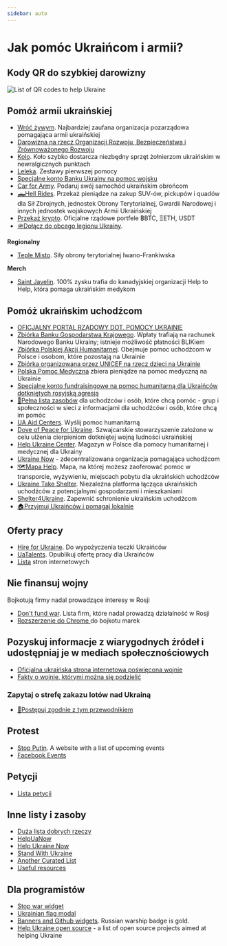 ```yaml
---
sidebar: auto
---
```

# Jak pomóc Ukraińcom i armii?
## Kody QR do szybkiej darowizny
![List of QR codes to help Ukraine](https://cdn.earthroulette.com/help-ukraine/QR.png)
## Pomóż armii ukraińskiej
  - [Wróć żywym](https://savelife.in.ua/en/donate/). Najbardziej zaufana organizacja pozarządowa pomagająca armii ukraińskiej
  - [Darowizna na rzecz Organizacji Rozwoju, Bezpieczeństwa i Zrównoważonego Rozwoju](https://odss.ee/blog/help-ukraine)
  - [Kolo](https://koloua.com/en/). Koło szybko dostarcza niezbędny sprzęt żołnierzom ukraińskim w newralgicznych punktach
  - [Leleka](https://leleka.care/). Zestawy pierwszej pomocy
  - [Specjalne konto Banku Ukrainy na pomoc wojsku](https://bank.gov.ua/en/news/all/natsionalniy-bank-vidkriv-spetsrahunok-dlya-zboru-koshtiv-na-potrebi-armiyi)
  - [Car for Army](https://www.carforarmy.in.ua/). Podaruj swój samochód ukraińskim obrońcom
  - [🛻Hell Rides](https://pekelnitachky.com/en). Przekaż pieniądze na zakup SUV-ów, pickupów i quadów dla Sił Zbrojnych, jednostek Obrony Terytorialnej, Gwardii Narodowej i innych jednostek wojskowych Armii Ukraińskiej
  - [Przekaż krypto](https://twitter.com/Ukraine/status/1497594592438497282). Oficjalne rządowe portfele ฿BTC, ΞETH, USDT
  - [🪖Dołącz do obcego legionu Ukrainy](https://www.ukrinform.net/rubric-ato/3415272-how-to-join-international-legion-to-defend-ukraine-algorithm.html).


**Regionalny**
- [Teple Misto](https://warm.if.ua/uk/projects/support_for_the_territorial_defense_forces). Siły obrony terytorialnej Iwano-Frankiwska

**Merch**
- [Saint Javelin](https://www.saintjavelin.com/). 100% zysku trafia do kanadyjskiej organizacji Help to Help, która pomaga ukraińskim medykom

## Pomóż ukraińskim uchodźcom
- [OFICJALNY PORTAL RZĄDOWY DOT. POMOCY UKRAINIE](https://pomagamukrainie.gov.pl)
- [Zbiórka Banku Gospodarstwa Krajowego](https://www.bgk.pl/aktualnosc/bgk-we-wspolpracy-z-narodowym-bankiem-ukrainy-otworzyl-specjalny-rachunek-do-wplat-na-pomoc-dla-ukrainy/?p=&cHash=4dfc5390e8db954dcdb87177d91ed7b0). Wpłaty trafiają na rachunek Narodowego Banku Ukrainy; istnieje możliwość płatności BLIKiem
- [Zbiórka Polskiej Akcji Humanitarnej](https://www.siepomaga.pl/pah-ukraina). Obejmuje pomoc uchodźcom w Polsce i osobom, które pozostają na Ukrainie
- [Zbiórka organizowana przez UNICEF na rzecz dzieci na Ukrainie](https://unicef.pl/chce-pomoc/nasze-akcje/pomoc-dla-ukrainy)
- [Polska Pomoc Medyczna](https://pmm.org.pl/chce-pomoc) zbiera pieniądze na pomoc medyczną na Ukrainie
- [Specjalne konto fundraisingowe na pomoc humanitarną dla Ukraińców dotkniętych rosyjską agresją](https://bank.gov.ua/en/news/all/natsionalniy-bank-vidkriv-rahunok-dlya-gumanitarnoyi-dopomogi-ukrayintsyam-postrajdalim-vid-rosiyskoyi-agresiyi)
- [📄Pełna lista zasobów](https://docs.google.com/document/d/e/2PACX-1vTjRW9pjBPA9lBjZDm6FOH1EXrxRMrnHkYnkjdZ15DjEUamyOd3nNVW47jyBHo5rKHcvF73xbmURthV/pub) dla uchodźców i osób, które chcą pomóc - grup i społeczności w sieci z informacjami dla uchodźców i osób, które chcą im pomóc
- [UA Aid Centers](https://ua-aid-centers.com/). Wyślij pomoc humanitarną
- [Dove of Peace for Ukraine](https://www.doveofpeace.ch/en). Szwajcarskie stowarzyszenie założone w celu ulżenia cierpieniom dotkniętej wojną ludności ukraińskiej
- [Help Ukraine Center](https://helpukraine.center/). Magazyn w Polsce dla pomocy humanitarnej i medycznej dla Ukrainy
- [Ukraine Now](https://www.ukrainenow.org/#googtrans(uk|en)) - zdecentralizowana organizacja pomagająca uchodźcom
- [🗺️Mapa Help](https://mapahelp.me/). Mapa, na której możesz zaoferować pomoc w transporcie, wyżywieniu, miejscach pobytu dla ukraińskich uchodźców
- [Ukraine Take Shelter](https://www.ukrainetakeshelter.com/). Niezależna platforma łącząca ukraińskich uchodźców z potencjalnymi gospodarzami i mieszkaniami
- [Shelter4Ukraine](https://sites.google.com/view/shelterforukraine/home). Zapewnić schronienie ukraińskim uchodźcom
- [🏠Przyjmuj Ukraińców i pomagaj lokalnie](https://supportukrainenow.org/refuge-for-ukrainians)



## Oferty pracy
- [Hire for Ukraine](https://hireforukraine.org/). Do wypożyczenia teczki Ukraińców
- [UaTalents](https://www.uatalents.com/). Opublikuj ofertę pracy dla Ukraińców
- [Lista](https://hireforukraine.org/helpful-resources) stron internetowych

## Nie finansuj wojny
Bojkotują firmy nadal prowadzące interesy w Rosji
- [Don't fund war](https://www.dontfundwar.com/). Lista firm, które nadal prowadzą działalność w Rosji
- [Rozszerzenie do Chrome ](https://github.com/petrussola/boycott-brands-supporting-war) do bojkotu marek

## Pozyskuj informacje z wiarygodnych źródeł i udostępniaj je w mediach społecznościowych
- [Oficjalna ukraińska strona internetowa poświęcona wojnie](https://war.ukraine.ua/)
- [Fakty o wojnie, którymi można się podzielić](https://www.weareukraine.info/)
### Zapytaj o strefę zakazu lotów nad Ukrainą
- [📃Postępuj zgodnie z tym przewodnikiem](https://supportukrainenow.org/post-on-social-media/post-1-request-no-fly-zone)


## Protest
- [Stop Putin](https://www.stopputin.net/). A website with a list of upcoming events
- [Facebook Events](https://www.facebook.com/search/events/?q=ukraine)


## Petycji
- [Lista petycji](https://supportukrainenow.org/translate-and-share-this/jak-pomc-ukrainie-znajdujc-si-poza-jej-granicami#c720867424994a4f88cc943299f800ec)

## Inne listy i zasoby
- [Duża lista dobrych rzeczy](https://supportukrainenow.org/translate-and-share-this/jak-pomc-ukrainie-znajdujc-si-poza-jej-granicami)
- [HelpUaNow](https://www.helpuanow.org/)
- [Help Ukraine Now](https://helpukrainenow.info/)
- [Stand With Ukraine](https://standforukraine.com/)
- [Another Curated List](https://github.com/dkuznetsov/help-ukraine)
- [Useful resources](https://github.com/EU-UA-Help/ua-help)

## Dla programistów
- [Stop war widget](https://github.com/ukraine-not-war/stop-war)
- [Ukrainian flag modal](https://github.com/hejny/Ukraine)
- [Banners and Github widgets](https://github.com/vshymanskyy/StandWithUkraine). Russian warship badge is gold.
- [Help Ukraine open source](https://github.com/petrussola/help-ukraine-open-source) - a list of open source projects aimed at helping Ukraine
